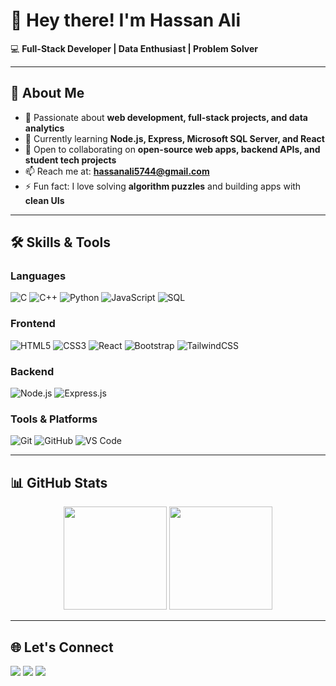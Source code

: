 # 👋 Hey there! I'm Hassan Ali

💻 **Full-Stack Developer | Data Enthusiast | Problem Solver**

---

## 🚀 About Me  
- 👀 Passionate about **web development, full-stack projects, and data analytics**  
- 🌱 Currently learning **Node.js, Express, Microsoft SQL Server, and React**  
- 💞️ Open to collaborating on **open-source web apps, backend APIs, and student tech projects**  
- 📫 Reach me at: **[hassanali5744@gmail.com](mailto:hassanali5744@gmail.com)**  
- ⚡ Fun fact: I love solving **algorithm puzzles** and building apps with **clean UIs**  

---

## 🛠️ Skills & Tools  

### **Languages**
![C](https://img.shields.io/badge/C-00599C?style=flat&logo=c&logoColor=white)
![C++](https://img.shields.io/badge/C++-00599C?style=flat&logo=c%2B%2B&logoColor=white)
![Python](https://img.shields.io/badge/Python-3776AB?style=flat&logo=python&logoColor=white)
![JavaScript](https://img.shields.io/badge/JavaScript-F7DF1E?style=flat&logo=javascript&logoColor=black)
![SQL](https://img.shields.io/badge/SQL-4479A1?style=flat&logo=Microsoft%20SQL%20Server&logoColor=white)

### **Frontend**
![HTML5](https://img.shields.io/badge/HTML5-E34F26?style=flat&logo=html5&logoColor=white)
![CSS3](https://img.shields.io/badge/CSS3-1572B6?style=flat&logo=css3&logoColor=white)
![React](https://img.shields.io/badge/React-20232A?style=flat&logo=react&logoColor=61DAFB)
![Bootstrap](https://img.shields.io/badge/Bootstrap-563D7C?style=flat&logo=bootstrap&logoColor=white)
![TailwindCSS](https://img.shields.io/badge/Tailwind_CSS-38B2AC?style=flat&logo=tailwind-css&logoColor=white)

### **Backend**
![Node.js](https://img.shields.io/badge/Node.js-339933?style=flat&logo=nodedotjs&logoColor=white)
![Express.js](https://img.shields.io/badge/Express.js-000000?style=flat&logo=express&logoColor=white)

### **Tools & Platforms**
![Git](https://img.shields.io/badge/Git-F05032?style=flat&logo=git&logoColor=white)
![GitHub](https://img.shields.io/badge/GitHub-181717?style=flat&logo=github&logoColor=white)
![VS Code](https://img.shields.io/badge/VS%20Code-007ACC?style=flat&logo=visual-studio-code&logoColor=white)

---

## 📊 GitHub Stats  
<p align="center">
  <img src="https://github-readme-stats.vercel.app/api?username=hassanali5744&show_icons=true&theme=radical" height="165" />
  <img src="https://github-readme-streak-stats.herokuapp.com/?user=hassanali5744&theme=radical" height="165" />
</p>

---

## 🌐 Let's Connect
<p align="left">
  <a href="mailto:hassanali5744@gmail.com"><img src="https://img.shields.io/badge/Email-D14836?style=flat&logo=gmail&logoColor=white"/></a>
  <a href="https://github.com/hassanali5744"><img src="https://img.shields.io/badge/GitHub-181717?style=flat&logo=github&logoColor=white"/></a>
  <a href="https://www.linkedin.com/in/hassanali5744"><img src="https://img.shields.io/badge/LinkedIn-0077B5?style=flat&logo=linkedin&logoColor=white"/></a>
</p>

